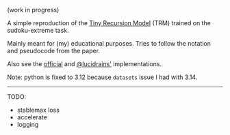 (work in progress)

A simple reproduction of the [Tiny Recursion Model](https://arxiv.org/abs/2510.04871) (TRM) trained on the sudoku-extreme task.

Mainly meant for (my) educational purposes. Tries to follow the notation and pseudocode from the paper. 

Also see the [official](https://github.com/SamsungSAILMontreal/TinyRecursiveModels) and [@lucidrains'](https://github.com/lucidrains/tiny-recursive-model) implementations.

Note: python is fixed to 3.12 because `datasets` issue I had with 3.14.

--- 
TODO:
- stablemax loss
- accelerate
- logging
